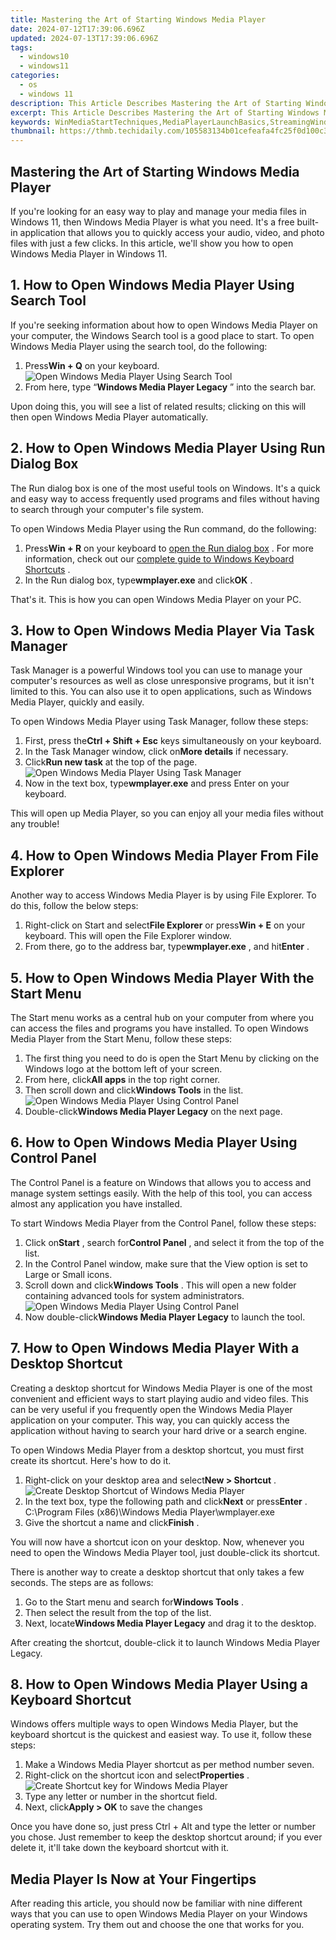 ```yaml
---
title: Mastering the Art of Starting Windows Media Player
date: 2024-07-12T17:39:06.696Z
updated: 2024-07-13T17:39:06.696Z
tags:
  - windows10
  - windows11
categories:
  - os
  - windows 11
description: This Article Describes Mastering the Art of Starting Windows Media Player
excerpt: This Article Describes Mastering the Art of Starting Windows Media Player
keywords: WinMediaStartTechniques,MediaPlayerLaunchBasics,StreamingWindowsInit,VideoPlayerEngagement,MediaControllerSkills,WindowsPlayerLaunching,AudioVideoPlaybackMastery
thumbnail: https://thmb.techidaily.com/105583134b01cefeafa4fc25f0d100c3206487cae2d19190125a50a9ecf80d6e.jpg
---
```


## Mastering the Art of Starting Windows Media Player

 If you're looking for an easy way to play and manage your media files in Windows 11, then Windows Media Player is what you need. It's a free built-in application that allows you to quickly access your audio, video, and photo files with just a few clicks. In this article, we'll show you how to open Windows Media Player in Windows 11.

## 1\. How to Open Windows Media Player Using Search Tool

 If you're seeking information about how to open Windows Media Player on your computer, the Windows Search tool is a good place to start. To open Windows Media Player using the search tool, do the following:

1. Press**Win + Q** on your keyboard.  
![Open Windows Media Player Using Search Tool](https://static1.makeuseofimages.com/wordpress/wp-content/uploads/2023/01/open-windows-media-player-using-search-tool.jpg)
2. From here, type “**Windows Media Player Legacy** ” into the search bar.

 Upon doing this, you will see a list of related results; clicking on this will then open Windows Media Player automatically.

## 2\. How to Open Windows Media Player Using Run Dialog Box

 The Run dialog box is one of the most useful tools on Windows. It's a quick and easy way to access frequently used programs and files without having to search through your computer's file system.

To open Windows Media Player using the Run command, do the following:

1. Press**Win + R** on your keyboard to [open the Run dialog box](https://www.makeuseof.com/windows-open-run-command-dialog-box/) . For more information, check out our [complete guide to Windows Keyboard Shortcuts](https://www.makeuseof.com/tag/windows-shortcuts-101-ultimate-keyboard-shortcut-guide/) .
2. In the Run dialog box, type**wmplayer.exe** and click**OK** .

 That's it. This is how you can open Windows Media Player on your PC.

## 3\. How to Open Windows Media Player Via Task Manager

 Task Manager is a powerful Windows tool you can use to manage your computer's resources as well as close unresponsive programs, but it isn't limited to this. You can also use it to open applications, such as Windows Media Player, quickly and easily.

To open Windows Media Player using Task Manager, follow these steps:

1. First, press the**Ctrl + Shift + Esc** keys simultaneously on your keyboard.
2. In the Task Manager window, click on**More details** if necessary.
3. Click**Run new task** at the top of the page.  
![Open Windows Media Player Using Task Manager](https://static1.makeuseofimages.com/wordpress/wp-content/uploads/2023/01/open-windows-media-player-using-task-manager.jpg)
4. Now in the text box, type**wmplayer.exe** and press Enter on your keyboard.

 This will open up Media Player, so you can enjoy all your media files without any trouble!

## 4\. How to Open Windows Media Player From File Explorer

 Another way to access Windows Media Player is by using File Explorer. To do this, follow the below steps:

1. Right-click on Start and select**File Explorer** or press**Win + E** on your keyboard. This will open the File Explorer window.
2. From there, go to the address bar, type**wmplayer.exe** , and hit**Enter** .

## 5\. How to Open Windows Media Player With the Start Menu

 The Start menu works as a central hub on your computer from where you can access the files and programs you have installed. To open Windows Media Player from the Start Menu, follow these steps:

1. The first thing you need to do is open the Start Menu by clicking on the Windows logo at the bottom left of your screen.
2. From here, click**All apps** in the top right corner.
3. Then scroll down and click**Windows Tools** in the list.  
![Open Windows Media Player Using Control Panel](https://static1.makeuseofimages.com/wordpress/wp-content/uploads/2023/01/open-windows-media-player-using-control-panel.jpg)
4. Double-click**Windows Media Player Legacy** on the next page.

## 6\. How to Open Windows Media Player Using Control Panel

 The Control Panel is a feature on Windows that allows you to access and manage system settings easily. With the help of this tool, you can access almost any application you have installed.

 To start Windows Media Player from the Control Panel, follow these steps:

1. Click on**Start** , search for**Control Panel** , and select it from the top of the list.
2. In the Control Panel window, make sure that the View option is set to Large or Small icons.
3. Scroll down and click**Windows Tools** . This will open a new folder containing advanced tools for system administrators.  
![Open Windows Media Player Using Control Panel](https://static1.makeuseofimages.com/wordpress/wp-content/uploads/2023/01/open-windows-media-player-using-control-panel.jpg)
4. Now double-click**Windows Media Player Legacy** to launch the tool.

## 7\. How to Open Windows Media Player With a Desktop Shortcut

 Creating a desktop shortcut for Windows Media Player is one of the most convenient and efficient ways to start playing audio and video files. This can be very useful if you frequently open the Windows Media Player application on your computer. This way, you can quickly access the application without having to search your hard drive or a search engine.

 To open Windows Media Player from a desktop shortcut, you must first create its shortcut. Here's how to do it.

1. Right-click on your desktop area and select**New > Shortcut** .  
![Create Desktop Shortcut of Windows Media Player](https://static1.makeuseofimages.com/wordpress/wp-content/uploads/2023/01/create-desktop-shortcut-of-windows-media-player.jpg)
2. In the text box, type the following path and click**Next** or press**Enter** .  
C:\Program Files (x86)\Windows Media Player\wmplayer.exe
3. Give the shortcut a name and click**Finish** .

 You will now have a shortcut icon on your desktop. Now, whenever you need to open the Windows Media Player tool, just double-click its shortcut.

 There is another way to create a desktop shortcut that only takes a few seconds. The steps are as follows:

1. Go to the Start menu and search for**Windows Tools** .
2. Then select the result from the top of the list.
3. Next, locate**Windows Media Player Legacy** and drag it to the desktop.

 After creating the shortcut, double-click it to launch Windows Media Player Legacy.

## 8\. How to Open Windows Media Player Using a Keyboard Shortcut

 Windows offers multiple ways to open Windows Media Player, but the keyboard shortcut is the quickest and easiest way. To use it, follow these steps:

1. Make a Windows Media Player shortcut as per method number seven.
2. Right-click on the shortcut icon and select**Properties** .  
![Create Shortcut key for Windows Media Player](https://static1.makeuseofimages.com/wordpress/wp-content/uploads/2023/01/create-shortcut-key-for-windows-media-player.jpg)
3. Type any letter or number in the shortcut field.
4. Next, click**Apply > OK** to save the changes

 Once you have done so, just press Ctrl + Alt and type the letter or number you chose. Just remember to keep the desktop shortcut around; if you ever delete it, it'll take down the keyboard shortcut with it.

## Media Player Is Now at Your Fingertips

 After reading this article, you should now be familiar with nine different ways that you can use to open Windows Media Player on your Windows operating system. Try them out and choose the one that works for you.


<ins class="adsbygoogle"
     style="display:block"
     data-ad-format="autorelaxed"
     data-ad-client="ca-pub-7571918770474297"
     data-ad-slot="1223367746"></ins>



<ins class="adsbygoogle"
     style="display:block"
     data-ad-client="ca-pub-7571918770474297"
     data-ad-slot="8358498916"
     data-ad-format="auto"
     data-full-width-responsive="true"></ins>




